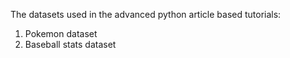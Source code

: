 The datasets used in the advanced python article based tutorials:
1. Pokemon dataset
2. Baseball stats dataset

